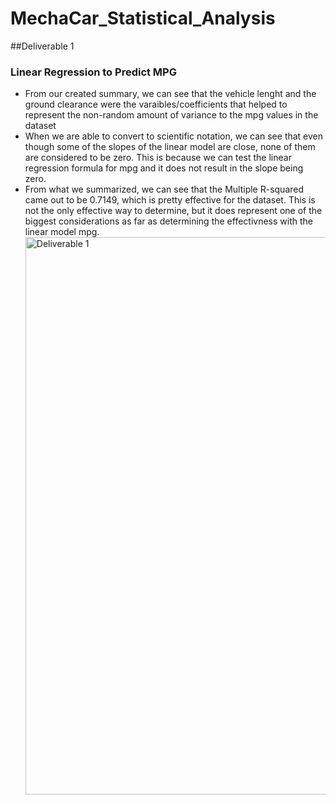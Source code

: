 # MechaCar_Statistical_Analysis

##Deliverable 1
### Linear Regression to Predict MPG
- From our created summary, we can see that the vehicle lenght and the ground clearance were the varaibles/coefficients that helped to represent the non-random amount of variance to the mpg values in the dataset
- When we are able to convert to scientific notation, we can see that even though some of the slopes of the linear model are close, none of them are considered to be zero. This is because we can test the linear regression formula for mpg and it does not result in the slope being zero.
- From what we summarized, we can see that the Multiple R-squared came out to be 0.7149, which is pretty effective for the dataset. This is not the only effective way to determine, but it does represent one of the biggest considerations as far as determining the effectivness with the linear model mpg.<img width="892" alt="Deliverable 1 " src="https://user-images.githubusercontent.com/107444840/198161140-17d6347d-c121-4323-b0d6-01dfcaa36b2d.png">
